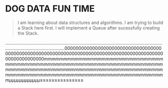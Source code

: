 # DOG DATA FUN TIME

> I am learning about data structures and algorithms.
> I am trying to build a Stack here first.
> I will implement a Queue after sucessfully creating the Stack.



















































































































































































...........................................................................................................................................................................0000000000000000000000000000000000000000000000000000000000000000000000000000000000000000000000000000000000mmmmmmmmmmmmmmmmmmmmmmmmmmmmmmmmmmmmmmmmmmmmmmmmmmmmmmmmmmmmmmmmmmmmmmmmmmmmmmmmmmmmmmmmmmmmmmmmmmmmmmmmmmmmmmmmmmmmmmmmmmmmmmmmmmmmmmmmmmmmmmmmmmmmmmmmmmmµµµµµµµµµµµµ≥≥≥≥≥≥≥≥≥≥≥≥≥≥≥
